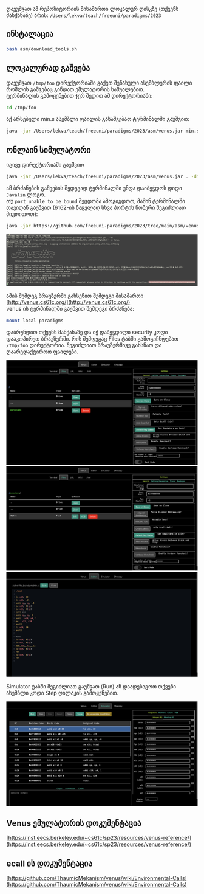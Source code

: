 დავუშვათ ამ რეპოზიტორიის მისამართი ლოკალურ დისკზე (თქვენს მანქანაზე) არის: `/Users/lekva/teach/freeuni/paradigms/2023`

## ინსტალაცია
```sh
bash asm/download_tools.sh
```

## ლოკალურად გაშვება
დავუშვათ `/tmp/foo` დირექტორიაში გაქვთ შენახული ასემბლერის ფაილი რომლის გაშვებაც გინდათ ემულატორის საშუალებით.  
ტერმინალის გამოყენებით ჯერ შედით ამ დირექტორიაში:
```sh
cd /tmp/foo
```
აქ არსებული min.s ასემბლი ფაილის გასაშვებათ ტერმინალში გაუშვით:
```sh
java -jar /Users/lekva/teach/freeuni/paradigms/2023/asm/venus.jar min.s
```

## ონლაინ სიმულატორი
იგივე დირექტორიაში გაუშვით
```sh
java -jar /Users/lekva/teach/freeuni/paradigms/2023/asm/venus.jar . -dm
```

ამ ბრძანების გაშვების შედეგად ტერმინალში უნდა დაიბეჭდოს დიდი `Javalin` ლოგო.  
თუ `port unable to be bound` შეცდომა ამოგიგდოთ, მაშინ ტერმინალში თავიდან გაუშვით (6162-ის ნაცვლად სხვა პორტის ნომერი შეგიძლიათ მიუთითოთ):
```sh
java -jar https://github.com/freeuni-paradigms/2023/tree/main/asm/venus.jar . -dm --port 6162
```

![Javalin](https://github.com/freeuni-paradigms/2023/raw/main/asm/01.png)

ამის შემდეგ ბრაუზერში გახსენით შემდეგი მისამართი [http://venus.cs61c.org/](http://venus.cs61c.org/)  
venus ის ტერმინალში გაუშვით შემდეგი ბრძანება:
```sh
mount local paradigms
```

დაბრუნდით თქვენს მანქანაზე და იქ დაბეჭდილი security კოდი დააკოპირეთ ბრაუზერში. რის შემდეგაც Files ტაბში გამოგიჩნდებათ `/tmp/foo` დირექტორია. შეგიძლიათ ბრაუზერშივე გახსნათ და დაარედაქტიროთ ფაილები.  

![files-1](https://github.com/freeuni-paradigms/2023/raw/main/asm/02.png)
![files-2](https://github.com/freeuni-paradigms/2023/raw/main/asm/03.png)
![files-3](https://github.com/freeuni-paradigms/2023/raw/main/asm/04.png)

Simulator ტაბში შეგიძლიათ გაუშვათ (Run) ან დაადებაგოთ თქვენი ასემბლი კოდი Step ღილაკის გამოყენებით.

![simulator](https://github.com/freeuni-paradigms/2023/raw/main/asm/05.png)


## Venus ემულატორის დოკუმენტაცია
[https://inst.eecs.berkeley.edu/~cs61c/sp23/resources/venus-reference/](https://inst.eecs.berkeley.edu/~cs61c/sp23/resources/venus-reference/)

## ecall ის დოკუმენტაცია
[https://github.com/ThaumicMekanism/venus/wiki/Environmental-Calls](https://github.com/ThaumicMekanism/venus/wiki/Environmental-Calls)
